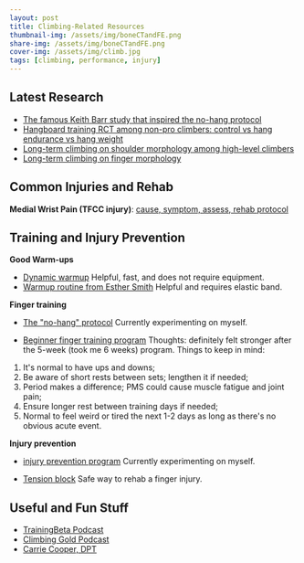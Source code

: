 ```yaml
---
layout: post
title: Climbing-Related Resources
thumbnail-img: /assets/img/boneCTandFE.png
share-img: /assets/img/boneCTandFE.png
cover-img: /assets/img/climb.jpg
tags: [climbing, performance, injury]
---
```


## Latest Research
- [The famous Keith Barr study that inspired the no-hang protocol](https://www.ncbi.nlm.nih.gov/pmc/articles/PMC5371618/)
- [Hangboard training RCT among non-pro climbers: control vs hang endurance vs hang weight](https://www.nature.com/articles/s41598-021-92898-2)
- [Long-term climbing on shoulder morphology among high-level climbers](https://www.sciencedirect.com/science/article/pii/S105827462100077X)
- [Long-term climbing on finger morphology](https://www.sciencedirect.com/science/article/pii/S1466853X21001528)

## Common Injuries and Rehab
**Medial Wrist Pain (TFCC injury)**:  [cause, symptom, assess, rehab protocol](https://theclimbingdoctor.com/tfcc-injury-a-common-source-of-wrist-pain-in-climbers/)


## Training and Injury Prevention
**Good Warm-ups**
- [Dynamic warmup](https://www.youtube.com/watch?v=B86QxHCDiM0)
Helpful, fast, and does not require equipment.
- [Warmup routine from Esther Smith](https://www.youtube.com/watch?v=0-hs8b6vXOA)
Helpful and requires elastic band.

**Finger training**
- [The "no-hang" protocol](https://gripped.com/indoor-climbing/a-staggeringly-successful-new-hangboard-routine/)
Currently experimenting on myself.

- [Beginner finger training program](https://www.trainingbeta.com/beginner-finger-training-program/#:~:text=This%20program%20is%20for%20climbers,unique%20finger%20workouts%20every%20week)
Thoughts: definitely felt stronger after the 5-week (took me 6 weeks) program. Things to keep in mind:
1. It's normal to have ups and downs;				
2. Be aware of short rests between sets; lengthen it if needed;				
3. Period makes a difference; PMS could cause muscle fatigue and joint pain;				
4. Ensure longer rest between training days if needed;				
5. Normal to feel weird or tired the next 1-2 days as long as there's no obvious acute event.		
		
**Injury prevention**
- [injury prevention program](https://www.camp4humanperformance.com/blog-2/2021/12/16/c4hp-injury-prevention-program-ipp)
Currently experimenting on myself.

- [Tension block](https://www.youtube.com/watch?v=IUOm2IHylpA)
Safe way to rehab a finger injury.

## Useful and Fun Stuff
- [TrainingBeta Podcast](https://www.trainingbeta.com/trainingbeta-podcast/)
- [Climbing Gold Podcast](https://www.climbinggold.com/)
- [Carrie Cooper, DPT](https://www.carriecooperdpt.com/)